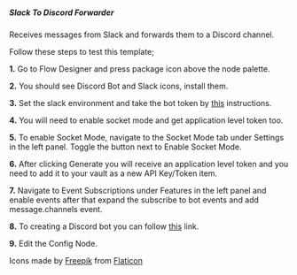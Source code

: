 ##### Slack To Discord Forwarder

Receives messages from Slack and forwards them to a Discord channel.

Follow these steps to test this template;

**1.** Go to Flow Designer and press package icon above the node palette.

**2.** You should see Discord Bot and Slack icons, install them.

**3.** Set the slack environment and take the bot token by [this](https://docs.robomotion.io/getting-started/tutorials/slack-integration) instructions.

**4.** You will need to enable socket mode and get application level token too.

**5.** To enable Socket Mode, navigate to the Socket Mode tab under Settings in the left panel. Toggle the button next to Enable Socket Mode.

**6.** After clicking Generate you will receive an application level token and you need to add it to your vault as a new API Key/Token item.

**7.** Navigate to Event Subscriptions under Features in the left panel and enable events after that expand the subscribe to bot events and add message.channels event.

**8.** To creating a Discord bot you can follow [this](https://discordpy.readthedocs.io/en/stable/discord.html) link.

**9.** Edit the Config Node.



Icons made by [Freepik](https://www.freepik.com) from [Flaticon](https://www.flaticon.com/)